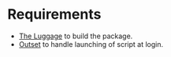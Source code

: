 Requirements
============

* [The Luggage](https://github.com/unixorn/luggage) to build the package.
* [Outset](https://github.com/chilcote/outset) to handle launching of script at login.

